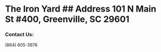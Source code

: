 # The Iron Yard ## Address 101 N Main St #400, Greenville, SC 29601
### Contact Us: 
(864) 605-3976
